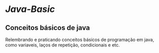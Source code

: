 # *Java-Basic*
## Conceitos básicos de java

Relembrando e praticando conceitos básicos de programação em java, como variaveis, laços de repetição, condicionais e etc.
